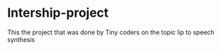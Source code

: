 # Intership-project
This the project that was done by Tiny coders on the topic lip to speech synthesis
